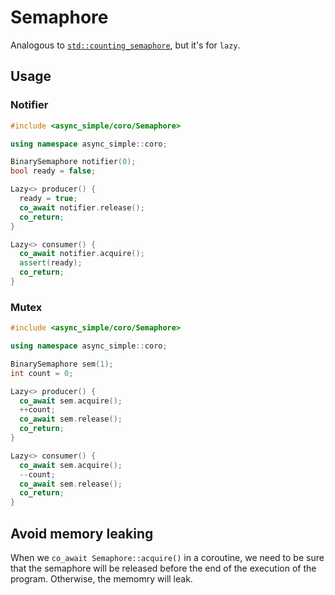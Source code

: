# Semaphore
Analogous to [`std::counting_semaphore`](https://en.cppreference.com/w/cpp/thread/counting_semaphore), but it's for `lazy`.

## Usage

### Notifier
```c++
#include <async_simple/coro/Semaphore>

using namespace async_simple::coro;

BinarySemaphore notifier(0);
bool ready = false;

Lazy<> producer() {
  ready = true;
  co_await notifier.release();
  co_return;
}

Lazy<> consumer() {
  co_await notifier.acquire();
  assert(ready);
  co_return;
}
```
### Mutex
```c++
#include <async_simple/coro/Semaphore>

using namespace async_simple::coro;

BinarySemaphore sem(1);
int count = 0;

Lazy<> producer() {
  co_await sem.acquire();
  ++count;
  co_await sem.release();
  co_return;
}

Lazy<> consumer() {
  co_await sem.acquire();
  --count;
  co_await sem.release();
  co_return;
}
```

## Avoid memory leaking 

When we `co_await Semaphore::acquire()` in a coroutine, we need to be sure that the semaphore will be released before the end of the execution of the program. Otherwise, the memomry will leak.

